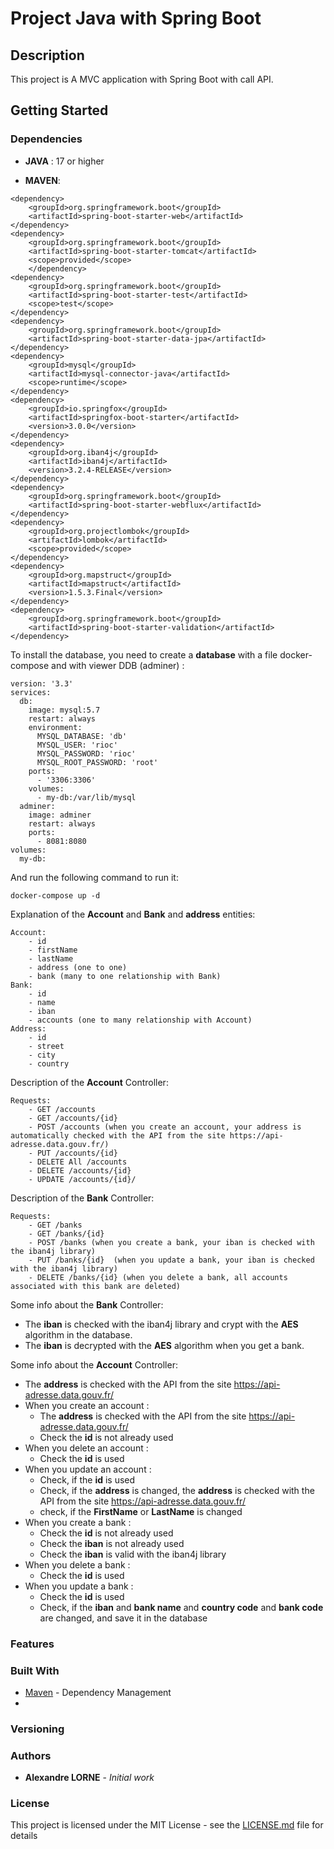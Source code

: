 # Project Java with Spring Boot

## Description
This project is A MVC application with Spring Boot with call API.


## Getting Started


### Dependencies

* **JAVA** : 17 or higher


* **MAVEN**:
```
<dependency>
    <groupId>org.springframework.boot</groupId>
    <artifactId>spring-boot-starter-web</artifactId>
</dependency>
<dependency>
    <groupId>org.springframework.boot</groupId>
    <artifactId>spring-boot-starter-tomcat</artifactId>
    <scope>provided</scope>
    </dependency>
<dependency>
    <groupId>org.springframework.boot</groupId>
    <artifactId>spring-boot-starter-test</artifactId>
    <scope>test</scope>
</dependency>
<dependency>
    <groupId>org.springframework.boot</groupId>
    <artifactId>spring-boot-starter-data-jpa</artifactId>
</dependency>
<dependency>
    <groupId>mysql</groupId>
    <artifactId>mysql-connector-java</artifactId>
    <scope>runtime</scope>
</dependency>
<dependency>
    <groupId>io.springfox</groupId>
    <artifactId>springfox-boot-starter</artifactId>
    <version>3.0.0</version>
</dependency>
<dependency>
    <groupId>org.iban4j</groupId>
    <artifactId>iban4j</artifactId>
    <version>3.2.4-RELEASE</version>
</dependency>
<dependency>
    <groupId>org.springframework.boot</groupId>
    <artifactId>spring-boot-starter-webflux</artifactId>
</dependency>
<dependency>
    <groupId>org.projectlombok</groupId>
    <artifactId>lombok</artifactId>
    <scope>provided</scope>
</dependency>
<dependency>
    <groupId>org.mapstruct</groupId>
    <artifactId>mapstruct</artifactId>
    <version>1.5.3.Final</version>
</dependency>
<dependency>
    <groupId>org.springframework.boot</groupId>
    <artifactId>spring-boot-starter-validation</artifactId>
</dependency>
```
To install the database, you need to create a **database** with a file docker-compose and with viewer DDB (adminer) :
```
version: '3.3'
services:
  db:
    image: mysql:5.7
    restart: always
    environment:
      MYSQL_DATABASE: 'db'
      MYSQL_USER: 'rioc'
      MYSQL_PASSWORD: 'rioc'
      MYSQL_ROOT_PASSWORD: 'root'
    ports:
      - '3306:3306'
    volumes:
      - my-db:/var/lib/mysql
  adminer:
    image: adminer
    restart: always
    ports:
      - 8081:8080
volumes:
  my-db:
```
And run the following command to run it:

```
docker-compose up -d
```

Explanation of the **Account** and **Bank** and **address** entities:
```
Account:
    - id
    - firstName
    - lastName
    - address (one to one)
    - bank (many to one relationship with Bank)
Bank:
    - id
    - name
    - iban
    - accounts (one to many relationship with Account)
Address:
    - id
    - street
    - city
    - country
```


Description of the **Account** Controller:
```
Requests: 
    - GET /accounts
    - GET /accounts/{id}
    - POST /accounts (when you create an account, your address is automatically checked with the API from the site https://api-adresse.data.gouv.fr/)
    - PUT /accounts/{id}
    - DELETE All /accounts
    - DELETE /accounts/{id}
    - UPDATE /accounts/{id}/
```
Description of the **Bank** Controller:
```
Requests:
    - GET /banks
    - GET /banks/{id}
    - POST /banks (when you create a bank, your iban is checked with the iban4j library)
    - PUT /banks/{id}  (when you update a bank, your iban is checked with the iban4j library)
    - DELETE /banks/{id} (when you delete a bank, all accounts associated with this bank are deleted)
```
Some info about the **Bank** Controller:

* The **iban** is checked with the iban4j library and crypt with the **AES** algorithm in the database.
* The **iban** is decrypted with the **AES** algorithm when you get a bank.

Some info about the **Account** Controller:


* The **address** is checked with the API from the site https://api-adresse.data.gouv.fr/
* When you create an account :
  * The **address** is checked with the API from the site https://api-adresse.data.gouv.fr/
  * Check the **id** is not already used
* When you delete an account :
  * Check the **id** is used
* When you update an account :
  * Check, if the **id** is used
  * Check, if the **address** is changed, the **address** is checked with the API from the site https://api-adresse.data.gouv.fr/
  * check, if the **FirstName** or **LastName** is changed
* When you create a bank :
  * Check the **id** is not already used
  * Check the **iban** is not already used
  * Check the **iban** is valid with the iban4j library
* When you delete a bank :
  * Check the **id** is used
* When you update a bank :
  * Check the **id** is used
  * Check, if the **iban** and **bank name** and **country code** and **bank code** are changed, and save it in the database





### Features 


### Built With

* [Maven](https://maven.apache.org/) - Dependency Management
* 


### Versioning


### Authors

* **Alexandre LORNE** - *Initial work*

### License

This project is licensed under the MIT License - see the [LICENSE.md](LICENSE.md) file for details